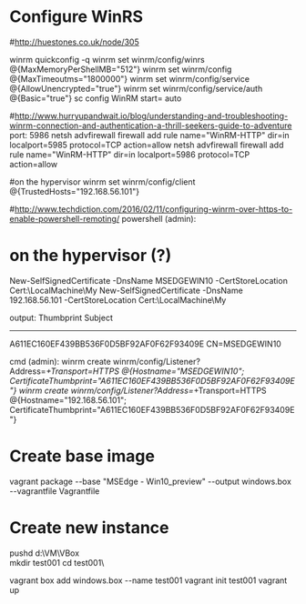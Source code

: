 
Configure WinRS
===============
#http://huestones.co.uk/node/305


winrm quickconfig -q 
winrm set winrm/config/winrs @{MaxMemoryPerShellMB="512"} 
winrm set winrm/config @{MaxTimeoutms="1800000"} 
winrm set winrm/config/service @{AllowUnencrypted="true"} 
winrm set winrm/config/service/auth @{Basic="true"} 
sc config WinRM start= auto

#http://www.hurryupandwait.io/blog/understanding-and-troubleshooting-winrm-connection-and-authentication-a-thrill-seekers-guide-to-adventure
port: 5986
netsh advfirewall firewall add rule name="WinRM-HTTP" dir=in localport=5985 protocol=TCP action=allow
netsh advfirewall firewall add rule name="WinRM-HTTP" dir=in localport=5986 protocol=TCP action=allow

#on the hypervisor
winrm set winrm/config/client @{TrustedHosts="192.168.56.101"}

#http://www.techdiction.com/2016/02/11/configuring-winrm-over-https-to-enable-powershell-remoting/
powershell (admin):
# on the hypervisor (?)
New-SelfSignedCertificate -DnsName MSEDGEWIN10 -CertStoreLocation Cert:\LocalMachine\My
New-SelfSignedCertificate -DnsName 192.168.56.101 -CertStoreLocation Cert:\LocalMachine\My

output:
Thumbprint                                Subject
----------                                -------
A611EC160EF439BB536F0D5BF92AF0F62F93409E  CN=MSEDGEWIN10

cmd (admin):
winrm create winrm/config/Listener?Address=*+Transport=HTTPS @{Hostname="MSEDGEWIN10"; CertificateThumbprint="A611EC160EF439BB536F0D5BF92AF0F62F93409E"}
winrm create winrm/config/Listener?Address=*+Transport=HTTPS @{Hostname="192.168.56.101"; CertificateThumbprint="A611EC160EF439BB536F0D5BF92AF0F62F93409E"}



Create base image
=================

vagrant package --base "MSEdge - Win10_preview" --output windows.box --vagrantfile Vagrantfile



Create new instance
===================

pushd d:\VM\VBox\
mkdir test001
cd test001\

vagrant box add windows.box --name test001
vagrant init test001
vagrant up